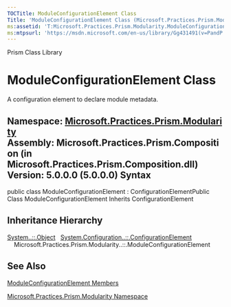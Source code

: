 ```yaml
---
TOCTitle: ModuleConfigurationElement Class
Title: 'ModuleConfigurationElement Class (Microsoft.Practices.Prism.Modularity)'
ms:assetid: 'T:Microsoft.Practices.Prism.Modularity.ModuleConfigurationElement'
ms:mtpsurl: 'https://msdn.microsoft.com/en-us/library/Gg431491(v=PandP.50)'
---
```


Prism Class Library

ModuleConfigurationElement Class
================================

A configuration element to declare module metadata.

**Namespace:** [Microsoft.Practices.Prism.Modularity](https://msdn.microsoft.com/n:microsoft.practices.prism.modularity)
**Assembly:** Microsoft.Practices.Prism.Composition (in Microsoft.Practices.Prism.Composition.dll) Version: 5.0.0.0 (5.0.0.0)
Syntax
------

<span id="syntaxToggle"></span>public class ModuleConfigurationElement : ConfigurationElementPublic Class ModuleConfigurationElement Inherits ConfigurationElement

Inheritance Hierarchy
---------------------

<span id="familyToggle"></span>[System..::.Object](http://msdn2.microsoft.com/en-us/library/e5kfa45b)
  [System.Configuration..::.ConfigurationElement](http://msdn2.microsoft.com/en-us/library/kyx77cz3)
    Microsoft.Practices.Prism.Modularity..::.ModuleConfigurationElement

See Also
--------

<span id="seeAlsoToggle"></span>
[ModuleConfigurationElement Members](https://msdn.microsoft.com/allmembers.t:microsoft.practices.prism.modularity.moduleconfigurationelement)

[Microsoft.Practices.Prism.Modularity Namespace](https://msdn.microsoft.com/n:microsoft.practices.prism.modularity)

